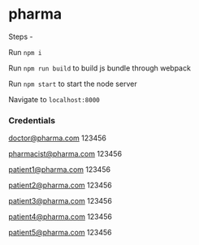 # pharma

Steps - 

Run `npm i`

Run `npm run build` to build js bundle through webpack

Run `npm start` to start the node server

Navigate to `localhost:8000`

### Credentials ###
doctor@pharma.com
123456

pharmacist@pharma.com
123456

patient1@pharma.com
123456

patient2@pharma.com
123456

patient3@pharma.com
123456

patient4@pharma.com
123456

patient5@pharma.com
123456
